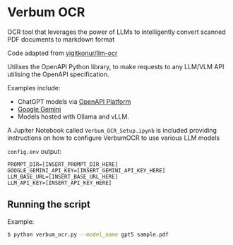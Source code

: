 # Verbum OCR
OCR tool that leverages the power of LLMs to intelligently convert scanned PDF documents to markdown format 

Code adapted from [yigitkonur/llm-ocr](https://github.com/yigitkonur/llm-ocr)

Utilises the OpenAPI Python library, to make requests to any LLM/VLM API utilising the OpenAPI specification.

Examples include:
- ChatGPT models via [OpenAPI Platform](https://platform.openai.com/docs/api-reference/responses/create)
- [Google Gemini](https://ai.google.dev/gemini-api/docs/openai)
- Models hosted with Ollama and vLLM. 

A Jupiter Notebook called `Verbum_OCR_Setup.ipynb` is included providing instructions on how to configure VerbumOCR to use various LLM models

`config.env` output:
```
PROMPT_DIR=[INSERT_PROMPT_DIR_HERE]
GOOGLE_GEMINI_API_KEY=[INSERT_GEMINI_API_KEY_HERE]
LLM_BASE_URL=[INSERT_BASE_URL_HERE]
LLM_API_KEY=[INSERT_API_KEY_HERE]
```
## Running the script
Example:
```bash
$ python verbum_ocr.py --model_name gpt5 sample.pdf 
```
